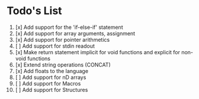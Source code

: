 # Todo's List

1. [x] Add support for the 'if-else-if' statement
2. [x] Add support for array arguments, assignment
3. [x] Add support for pointer arithmetics
4. [ ] Add support for stdin readout 
5. [x] Make return statement implicit for void functions and explicit for non-void functions
6. [x] Extend string operations (CONCAT)
7. [x] Add floats to the language
8. [ ] Add support for nD arrays
9. [ ] Add support for Macros
10. [ ] Add support for Structures